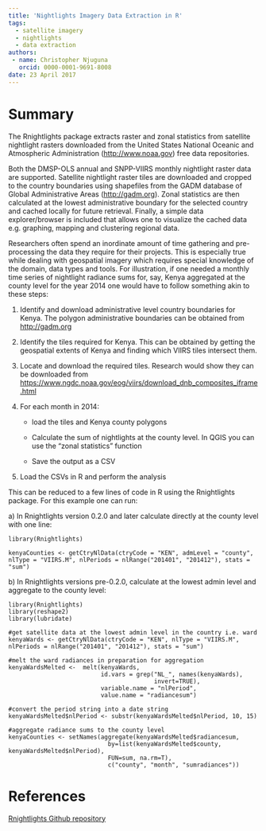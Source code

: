 ```yaml
---
title: 'Nightlights Imagery Data Extraction in R'
tags:
  - satellite imagery
  - nightlights
  - data extraction
authors:
 - name: Christopher Njuguna
   orcid: 0000-0001-9691-8008
date: 23 April 2017
---
```


# Summary

The Rnightlights package extracts raster and zonal statistics from satellite nightlight rasters downloaded from the United States National Oceanic and Atmospheric Administration (<http://www.noaa.gov>) free data repositories. 

Both the DMSP-OLS annual and SNPP-VIIRS monthly nightlight raster data are supported. Satellite nightlight raster tiles are downloaded and cropped to the country boundaries using shapefiles from the GADM database of Global Administrative Areas (<http://gadm.org>). Zonal statistics are then calculated at the lowest administrative boundary for the selected country and cached locally for future retrieval. Finally, a simple data explorer/browser is included that allows one to visualize the cached data e.g. graphing, mapping and clustering regional data.

Researchers often spend an inordinate amount of time gathering and pre-processing the data they require for their projects. This is especially true while dealing with geospatial imagery which requires special knowledge of the domain, data types and tools. For illustration, if one needed a monthly time series of nightlight radiance sums for, say, Kenya aggregated at the county level for the year 2014 one would have to follow something akin to these steps:

1. Identify and download administrative level country boundaries for Kenya. The polygon administrative boundaries can be obtained from http://gadm.org

2. Identify the tiles required for Kenya. This can be obtained by getting the geospatial extents of Kenya and finding which VIIRS tiles intersect them.

3. Locate and download the required tiles. Research would show they can be downloaded from https://www.ngdc.noaa.gov/eog/viirs/download_dnb_composites_iframe.html

4. For each month in 2014:

    * load the tiles and Kenya county polygons
    
    * Calculate the sum of nightlights at the county level. In QGIS you can use the “zonal statistics” function
    
    * Save the output as a CSV

5. Load the CSVs in R and perform the analysis

This can be reduced to a few lines of code in R using the Rnightlights package. For this example one can run:

a) In Rnightlights version 0.2.0 and later calculate directly at the county level with one line:

```
library(Rnightlights)

kenyaCounties <- getCtryNlData(ctryCode = "KEN", admLevel = "county", nlType = "VIIRS.M", nlPeriods = nlRange("201401", "201412"), stats = "sum")
```

b) In Rnightlights versions pre-0.2.0, calculate at the lowest admin level and aggregate to the county level:

```
library(Rnightlights)
library(reshape2)
library(lubridate)

#get satellite data at the lowest admin level in the country i.e. ward
kenyaWards <- getCtryNlData(ctryCode = "KEN", nlType = "VIIRS.M", nlPeriods = nlRange("201401", "201412"), stats = "sum")

#melt the ward radiances in preparation for aggregation
kenyaWardsMelted <-  melt(kenyaWards, 
                          id.vars = grep("NL_", names(kenyaWards), 
                                         invert=TRUE), 
                          variable.name = "nlPeriod", 
                          value.name = "radiancesum")
                                  
#convert the period string into a date string
kenyaWardsMelted$nlPeriod <- substr(kenyaWardsMelted$nlPeriod, 10, 15)

#aggregate radiance sums to the county level
kenyaCounties <- setNames(aggregate(kenyaWardsMelted$radiancesum, 
                            by=list(kenyaWardsMelted$county, kenyaWardsMelted$nlPeriod),
                            FUN=sum, na.rm=T),
                            c("county", "month", "sumradiances"))
```

# References
[Rnightlights Github repository](http://github.com/chrisvwn/Rnightlights)